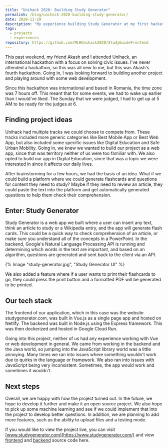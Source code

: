 ```yaml
---
title: "Unihack 2020: Building Study Generator"
permalink: /blog/unihack-2020-building-study-generator/
date: 2020-11-29
description: "My experience building Study Generator at my first hackathon."
tags:
  - projects
  - experiences
repository: https://github.com/MLHUnihack2020/StudyGuideFrontend
---
```

This past weekend, my friend Akash and I attended Unihack, an international hackathon with a focus on solving civic issues. I've never attended a hackathon, so this was all new to me, but this was Akash's fourth hackathon. Going in, I was looking forward to building another project and playing around with some web development.

Since this hackathon was international and based in Romania, the time zone was 7 hours off. This meant that for some events, we had to wake up earlier than I would've liked. The Sunday that we were judged, I had to get up at 5 AM to be ready for the judges at 6.

## Finding project ideas

Unihack had multiple tracks we could choose to compete from. These tracks included more generic categories like Best Mobile App or Best Web App, but also included some specific issues like Digital Education and Safe Urban Mobility. Going in, we knew we wanted to build our project as a web app, since that was territory neither of us were too familiar with. We also opted to build our app in Digital Education, since that was a topic we were interested in since it affects our daily lives.

After brainstorming for a few hours, we had the basis of an idea. What if we could build a platform where we could generate flashcards and questions for content they need to study? Maybe if they need to review an article, they could paste the text into the platform and get automatically generated questions to help them check their comprehension.

## Enter: Study Generator

Study Generator is a web app we built where a user can insert any text, think an article to study or a Wikipedia entry, and the app will generate flash cards. This could be a quick way to check comprehension of an article, or make sure you understand all of the concepts in a PowerPoint. In the backend, Google's Natural Language Processing API is running and determining which words in the text are important, and based on an algorithm, questions are generated and sent back to the client via an API.

{% Image "study-generator.jpg", "Study Generator UI" %}

We also added a feature where if a user wants to print their flashcards to go, they could press the print button and a formatted PDF will be generated to be printed.

## Our tech stack

The frontend of our application, which in this case was the website studygenerator.com, was built in Vue.js as a single page app and hosted on Netlify. The backend was built in Node.js using the Express framework. This was then dockerized and hosted in Google Cloud Run. 

Going into this project, neither of us had any experience working with Vue or web development in general. We came from working in the backend and the Java world, so jumping into the JavaScript library world was a little annoying. Many times we ran into issues where something wouldn't work due to quirks in the language or framework. We also ran into issues with JavaScript being very inconsistent. Sometimes, the app would work and sometimes it wouldn't.

## Next steps

Overall, we are happy with how the project turned out. In the future, we hope to develop it further and make it an open source project. We also hope to pick up some machine learning and see if we could implement that into the project to develop better questions. In addition, we are planning to add more features, such as the ability to upload files and a testing mode.

If you would like to view the project live, you can visit [www.studygenerator.com](https://www.studygenerator.com/) and view [frontend](https://github.com/MLHUnihack2020/StudyGuideFrontend) and [backend](https://github.com/MLHUnihack2020/StudyGuideBackend) source code here.